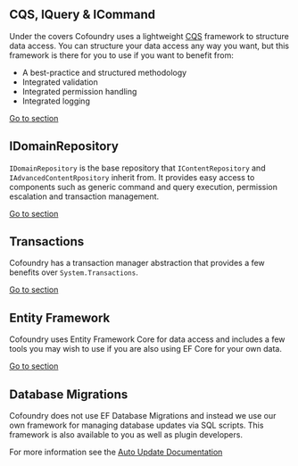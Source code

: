 ﻿## CQS, IQuery & ICommand 

Under the covers Cofoundry uses a lightweight [CQS](/framework/data-access/CQS) framework to structure data access. You can structure your data access any way you want, but this framework is there for you to use if you want to benefit from:

- A best-practice and structured methodology
- Integrated validation
- Integrated permission handling
- Integrated logging

[Go to section](/framework/data-access/CQS) 

## IDomainRepository

`IDomainRepository` is the base repository that `IContentRepository` and `IAdvancedContentRpository` inherit from. It provides easy access to components such as generic command and query execution, permission escalation and transaction management. 

[Go to section](/framework/data-access/idomainrepository)

## Transactions

Cofoundry has a transaction manager abstraction that provides a few benefits over `System.Transactions`.

[Go to section](/framework/data-access/transactions) 

## Entity Framework

Cofoundry uses Entity Framework Core for data access and includes a few tools you may wish to use if you are also using EF Core for your own data.

[Go to section](/framework/data-access/Entity-Framework-and-DbContext-Tools) 

## Database Migrations

Cofoundry does not use EF Database Migrations and instead we use our own framework for managing database updates via SQL scripts. This framework is also available to you as well as plugin developers.

For more information see the [Auto Update Documentation](/framework/Auto-Update)

